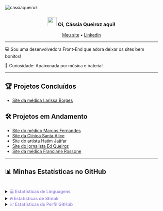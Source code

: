 <!-- Visualizações do Perfil -->
<p align="left"> <img src="https://komarev.com/ghpvc/?username=cassiaqueiroz&label=Profile%20views&color=a999e2&style=flat" alt="cassiaqueiroz" /> </p>

<!-- Título e Saudação -->
<h3 align="center"><img src="https://images.emojiterra.com/google/noto-emoji/animated-emoji/1f44b-1f3fb.gif" width="30px"> Oi, Cássia Queiroz aqui!</h3>

<p align="center">
  <a href="https://cassiaqueirozcodelab.com.br">Meu site</a> •
  <a href="https://www.linkedin.com/in/cassia-queiroz/">LinkedIn</a>
</p>

<!-- Sobre Mim -->
---
💻 Sou uma desenvolvedora Front-End que adora deixar os sites bem bonitos!

🥁 Curiosidade: Apaixonada por música e bateria! 

---

<!-- Seção de Projetos -->
## 🏆 Projetos Concluídos
- [Site da médica Larissa Borges](https://dralarissaborges.com.br)

## 🛠️ Projetos em Andamento
- [Site do médico Marcos Fernandes](https://drmarcosfernandes.com)
- [Site da Clínica Santa Alice](https://cassiaqueiroz.github.io/clinica-santa-alice/)
- [Site do artista Hatim Jaâfar](https://cassiaqueiroz.github.io/hatim-jaafar/) 
- [Site do jornalista Ed Queiroz](https://ed-blog-gamma.vercel.app/)
- [Site da médica Franciane Rossone](https://cassiaqueiroz.github.io/dra-franciane-rossone/)


---

<!-- Estatísticas do GitHub -->
## 📊 Minhas Estatísticas no GitHub 
<br/>

<div>
  <details>
    <summary><b style="color: #a999e2;">💻 Estatísticas de Linguagens</b></summary>
    <br/>
    <img align="center" src="https://github-readme-stats.vercel.app/api/top-langs?username=cassiaqueiroz&langs_count=10&show_icons=true&locale=pt-br&layout=compact&theme=light&title_color=8b53fe" alt="Estatísticas de linguagens da Cássia" height="192px" width="500px"/>
  </details>
</div>

<div>
  <details>
    <summary><b style="color: #a999e2;">🔥 Estatísticas de Streak</b></summary>
    <br/>
    <img align="center" src="https://github-readme-streak-stats.herokuapp.com/?user=cassiaqueiroz&theme=light&title_color=8b53fe&currStreakLabel=a999e2" alt="Estatísticas de Streak da Cássia" />
  </details>
</div>

<div>
  <details>
    <summary><b style="color: #a999e2;">📈 Estatísticas do Perfil GitHub</b></summary>
    <br/>
    <img src="https://github-readme-stats.anuraghazra1.vercel.app/api?username=cassiaqueiroz&show_icons=true&theme=light&title_color=8b53fe" alt="Estatísticas do Perfil da Cássia"/>
  </details>
</div>


